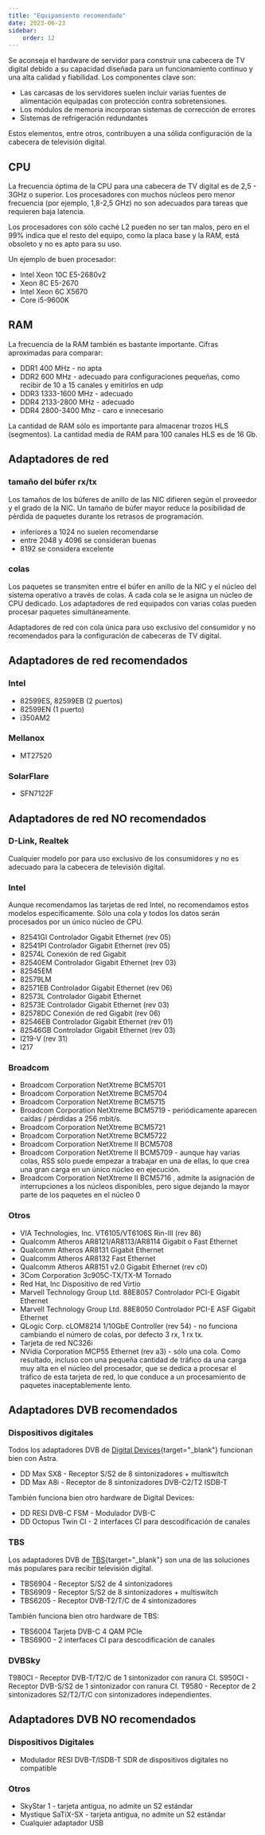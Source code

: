 ```yaml
---
title: "Equipamiento recomendado"
date: 2023-06-23
sidebar:
    order: 12
---
```


Se aconseja el hardware de servidor para construir una cabecera de TV digital debido a su capacidad diseñada para un funcionamiento continuo y una alta calidad y fiabilidad. Los componentes clave son:

- Las carcasas de los servidores suelen incluir varias fuentes de alimentación equipadas con protección contra sobretensiones.
- Los módulos de memoria incorporan sistemas de corrección de errores
- Sistemas de refrigeración redundantes

Estos elementos, entre otros, contribuyen a una sólida configuración de la cabecera de televisión digital.

## CPU[](https://help.cesbo.com/misc/articles/hardware/recommended-equipment#cpu)

La frecuencia óptima de la CPU para una cabecera de TV digital es de 2,5 - 3GHz o superior. Los procesadores con muchos núcleos pero menor frecuencia (por ejemplo, 1,8-2,5 GHz) no son adecuados para tareas que requieren baja latencia.

Los procesadores con sólo caché L2 pueden no ser tan malos, pero en el 99% indica que el resto del equipo, como la placa base y la RAM, está obsoleto y no es apto para su uso.

Un ejemplo de buen procesador:

- Intel Xeon 10C E5-2680v2
- Xeon 8C E5-2670
- Intel Xeon 6C X5670
- Core i5-9600K

## RAM[](https://help.cesbo.com/misc/articles/hardware/recommended-equipment#ram)

La frecuencia de la RAM también es bastante importante. Cifras aproximadas para comparar:

- DDR1 400 MHz - no apta
- DDR2 600 MHz - adecuado para configuraciones pequeñas, como recibir de 10 a 15 canales y emitirlos en udp
- DDR3 1333-1600 MHz - adecuado
- DDR4 2133-2800 MHz - adecuado
- DDR4 2800-3400 Mhz - caro e innecesario

La cantidad de RAM sólo es importante para almacenar trozos HLS (segmentos). La cantidad media de RAM para 100 canales HLS es de 16 Gb.

## Adaptadores de red[](https://help.cesbo.com/misc/articles/hardware/recommended-equipment#network-adapters)

### tamaño del búfer rx/tx

Los tamaños de los búferes de anillo de las NIC difieren según el proveedor y el grado de la NIC. Un tamaño de búfer mayor reduce la posibilidad de pérdida de paquetes durante los retrasos de programación.

- inferiores a 1024 no suelen recomendarse
- entre 2048 y 4096 se consideran buenas
- 8192 se considera excelente

### colas

Los paquetes se transmiten entre el búfer en anillo de la NIC y el núcleo del sistema operativo a través de colas. A cada cola se le asigna un núcleo de CPU dedicado. Los adaptadores de red equipados con varias colas pueden procesar paquetes simultáneamente.

Adaptadores de red con cola única para uso exclusivo del consumidor y no recomendados para la configuración de cabeceras de TV digital.

## Adaptadores de red recomendados[](https://help.cesbo.com/misc/articles/hardware/recommended-equipment#recomended-network-adapters)

### Intel

- 82599ES, 82599EB (2 puertos)
- 82599EN (1 puerto)
- i350AM2

### Mellanox

- MT27520

### SolarFlare

- SFN7122F

## Adaptadores de red NO recomendados[](https://help.cesbo.com/misc/articles/hardware/recommended-equipment#not-recommended-network-adapters)

### D-Link, Realtek

Cualquier modelo por para uso exclusivo de los consumidores y no es adecuado para la cabecera de televisión digital.

### Intel

Aunque recomendamos las tarjetas de red Intel, no recomendamos estos modelos específicamente. Sólo una cola y todos los datos serán procesados por un único núcleo de CPU.

- 82541GI Controlador Gigabit Ethernet (rev 05)
- 82541PI Controlador Gigabit Ethernet (rev 05)
- 82574L Conexión de red Gigabit
- 82540EM Controlador Gigabit Ethernet (rev 03)
- 82545EM
- 82579LM
- 82571EB Controlador Gigabit Ethernet (rev 06)
- 82573L Controlador Gigabit Ethernet
- 82573E Controlador Gigabit Ethernet (rev 03)
- 82578DC Conexión de red Gigabit (rev 06)
- 82546EB Controlador Gigabit Ethernet (rev 01)
- 82546GB Controlador Gigabit Ethernet (rev 03)
- I219-V (rev 31)
- I217

### Broadcom

- Broadcom Corporation NetXtreme BCM5701
- Broadcom Corporation NetXtreme BCM5704
- Broadcom Corporation NetXtreme BCM5715
- Broadcom Corporation NetXtreme BCM5719 - periódicamente aparecen caídas / pérdidas a 256 mbit/s.
- Broadcom Corporation NetXtreme BCM5721
- Broadcom Corporation NetXtreme BCM5722
- Broadcom Corporation NetXtreme II BCM5708
- Broadcom Corporation NetXtreme II BCM5709 - aunque hay varias colas, RSS sólo puede empezar a trabajar en una de ellas, lo que crea una gran carga en un único núcleo en ejecución.
- Broadcom Corporation NetXtreme II BCM5716 , admite la asignación de interrupciones a los núcleos disponibles, pero sigue dejando la mayor parte de los paquetes en el núcleo 0

### Otros

- VIA Technologies, Inc. VT6105/VT6106S Rin-III (rev 86)
- Qualcomm Atheros AR8121/AR8113/AR8114 Gigabit o Fast Ethernet
- Qualcomm Atheros AR8131 Gigabit Ethernet
- Qualcomm Atheros AR8132 Fast Ethernet
- Qualcomm Atheros AR8151 v2.0 Gigabit Ethernet (rev c0)
- 3Com Corporation 3c905C-TX/TX-M Tornado
- Red Hat, Inc Dispositivo de red Virtio
- Marvell Technology Group Ltd. 88E8057 Controlador PCI-E Gigabit Ethernet
- Marvell Technology Group Ltd. 88E8050 Controlador PCI-E ASF Gigabit Ethernet
- QLogic Corp. cLOM8214 1/10GbE Controller (rev 54) - no funciona cambiando el número de colas, por defecto 3 rx, 1 rx tx.
- Tarjeta de red NC326i
- NVidia Corporation MCP55 Ethernet (rev a3) - sólo una cola. Como resultado, incluso con una pequeña cantidad de tráfico da una carga muy alta en el núcleo del procesador, que se dedica a procesar el tráfico de esta tarjeta de red, lo que conduce a un procesamiento de paquetes inaceptablemente lento.

## Adaptadores DVB recomendados[](https://help.cesbo.com/misc/articles/hardware/recommended-equipment#recommended-dvb-adapters)

### Dispositivos digitales

Todos los adaptadores DVB de [Digital Devices](https://www.digital-devices.eu/){target="_blank"} funcionan bien con Astra.

- DD Max SX8 - Receptor S/S2 de 8 sintonizadores + multiswitch
- DD Max A8i - Receptor de 8 sintonizadores DVB-C2/T2 ISDB-T

También funciona bien otro hardware de Digital Devices:

- DD RESI DVB-C FSM - Modulador DVB-C
- DD Octopus Twin CI - 2 interfaces CI para descodificación de canales

### TBS

Los adaptadores DVB de [TBS](https://www.tbsdtv.com/){target="_blank"} son una de las soluciones más populares para recibir televisión digital.

- TBS6904 - Receptor S/S2 de 4 sintonizadores
- TBS6909 - Receptor S/S2 de 8 sintonizadores + multiswitch
- TBS6205 - Receptor DVB-T2/T/C de 4 sintonizadores

También funciona bien otro hardware de TBS:

- TBS6004 Tarjeta DVB-C 4 QAM PCIe
- TBS6900 - 2 interfaces CI para descodificación de canales

### DVBSky

T980CI - Receptor DVB-T/T2/C de 1 sintonizador con ranura CI. S950CI - Receptor DVB-S/S2 de 1 sintonizador con ranura CI. T9580 - Receptor de 2 sintonizadores S2/T2/T/C con sintonizadores independientes.

## Adaptadores DVB NO recomendados[](https://help.cesbo.com/misc/articles/hardware/recommended-equipment#not-recommended-dvb-adapters)

### Dispositivos Digitales

- Modulador RESI DVB-T/ISDB-T SDR de dispositivos digitales no compatible

### Otros

- SkyStar 1 - tarjeta antigua, no admite un S2 estándar
- Mystique SaTiX-SX - tarjeta antigua, no admite un S2 estándar
- Cualquier adaptador USB
  
